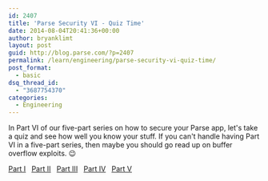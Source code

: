 ```yaml
---
id: 2407
title: 'Parse Security VI - Quiz Time'
date: 2014-08-04T20:41:36+00:00
author: bryanklimt
layout: post
guid: http://blog.parse.com/?p=2407
permalink: /learn/engineering/parse-security-vi-quiz-time/
post_format:
  - basic
dsq_thread_id:
  - "3687754370"
categories:
  - Engineering
---
```

In Part VI of our five-part series on how to secure your Parse app, let's take a quiz and see how well you know your stuff. If you can't handle having Part VI in a five-part series, then maybe you should go read up on buffer overflow exploits. 😉

<span style="text-decoration: underline;"><a href="http://blog.parse.com/2014/06/30/parse-security-i-are-you-the-key-master/" target="_blank">Part I</a></span>   <span style="text-decoration: underline;"><a href="http://blog.parse.com/2014/07/07/parse-security-ii-class-hysteria/" target="_blank">Part II</a></span>   <a style="text-decoration: underline;" href="http://blog.parse.com/2014/07/14/parse-security-iii-are-you-on-the-list/" target="_blank">Part III</a>   <a style="text-decoration: underline;" href="http://blog.parse.com/2014/07/21/parse-security-iv-ahead-in-the-cloud/" target="_blank">Part IV</a>   <span style="text-decoration: underline;"><a href="http://blog.parse.com/2014/07/28/parse-security-v-how-to-make-friends/" target="_blank">Part V</a></span>